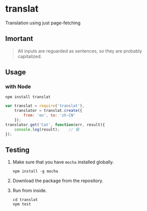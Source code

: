 # translat

Translation using just page-fetching


## Imortant

> All inputs are reguarded as sentences,
so they are probably capitalized.


## Usage

### with Node

```shell
npm install translat
```

```js
var translat = require('translat'),
	translator = translat.create({
		from: 'en', to: 'zh-CN'
	});
translator.get('Cat', function(err, result){
	console.log(result);	// 猫
});
```


## Testing

1. Make sure that you have `mocha` installed globally.

	```shell
	npm install -g mocha
	```

2. Download the package from the repository.

3. Run from inside.

	```shell
	cd translat
	npm test
	```